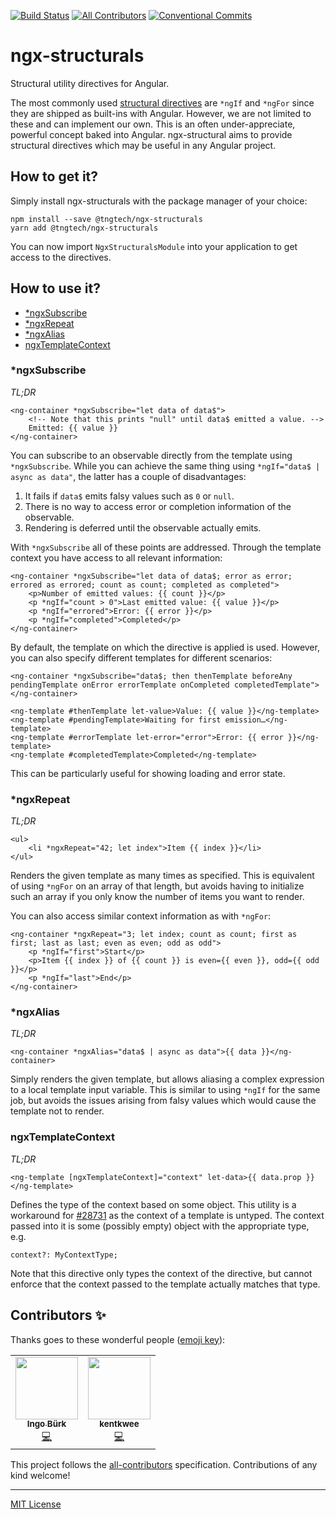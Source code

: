 [![Build Status](https://travis-ci.com/TNG/ngx-structurals.svg?branch=master)](https://travis-ci.com/TNG/ngx-structurals)
[![All Contributors](https://img.shields.io/badge/all_contributors-1-orange.svg?style=flat-square)](#contributors)
[![Conventional Commits](https://img.shields.io/badge/Conventional%20Commits-1.0.0-green.svg)](https://conventionalcommits.org)

# ngx-structurals

Structural utility directives for Angular.

The most commonly used [structural directives](https://angular.io/guide/structural-directives) are `*ngIf` and `*ngFor`
since they are shipped as built-ins with Angular. However, we are not limited to these and can implement our own. This
is an often under-appreciate, powerful concept baked into Angular. ngx-structural aims to provide structural directives
which may be useful in any Angular project.

## How to get it?

Simply install ngx-structurals with the package manager of your choice:

```
npm install --save @tngtech/ngx-structurals
yarn add @tngtech/ngx-structurals
```

You can now import `NgxStructuralsModule` into your application to get access to the directives.

## How to use it?

<!--ts-->
   * [*ngxSubscribe](#ngxSubscribe)
   * [*ngxRepeat](#ngxRepeat)
   * [*ngxAlias](#ngxAlias)
   * [ngxTemplateContext](#ngxTemplateContext)
<!--te-->

### *ngxSubscribe

*TL;DR*

```
<ng-container *ngxSubscribe="let data of data$">
    <!-- Note that this prints "null" until data$ emitted a value. -->
    Emitted: {{ value }}
</ng-container>
```

You can subscribe to an observable directly from the template using `*ngxSubscribe`. While you can achieve the same thing using `*ngIf="data$ | async as data"`,
the latter has a couple of disadvantages:
1. It fails if `data$` emits falsy values such as `0` or `null`.
2. There is no way to access error or completion information of the observable.
3. Rendering is deferred until the observable actually emits.

With `*ngxSubscribe` all of these points are addressed. Through the template context you have access to all relevant information:

```
<ng-container *ngxSubscribe="let data of data$; error as error; errored as errored; count as count; completed as completed">
    <p>Number of emitted values: {{ count }}</p>
    <p *ngIf="count > 0">Last emitted value: {{ value }}</p>
    <p *ngIf="errored">Error: {{ error }}</p>
    <p *ngIf="completed">Completed</p>
</ng-container>
```

By default, the template on which the directive is applied is used. However, you can also specify different templates for different scenarios:

```
<ng-container *ngxSubscribe="data$; then thenTemplate beforeAny pendingTemplate onError errorTemplate onCompleted completedTemplate">
</ng-container>

<ng-template #thenTemplate let-value>Value: {{ value }}</ng-template>
<ng-template #pendingTemplate>Waiting for first emission…</ng-template>
<ng-template #errorTemplate let-error="error">Error: {{ error }}</ng-template>
<ng-template #completedTemplate>Completed</ng-template>
```

This can be particularly useful for showing loading and error state.

### *ngxRepeat

*TL;DR*

```
<ul>
    <li *ngxRepeat="42; let index">Item {{ index }}</li>
</ul>
```

Renders the given template as many times as specified. This is equivalent of using `*ngFor` on an array of that length, but avoids having to initialize such
an array if you only know the number of items you want to render.

You can also access similar context information as with `*ngFor`:

```
<ng-container *ngxRepeat="3; let index; count as count; first as first; last as last; even as even; odd as odd">
    <p *ngIf="first">Start</p>
    <p>Item {{ index }} of {{ count }} is even={{ even }}, odd={{ odd }}</p>
    <p *ngIf="last">End</p>
</ng-container>
```

### *ngxAlias

*TL;DR*

```
<ng-container *ngxAlias="data$ | async as data">{{ data }}</ng-container>
```

Simply renders the given template, but allows aliasing a complex expression to a local template input variable. This is similar to using `*ngIf` for the same job,
but avoids the issues arising from falsy values which would cause the template not to render.

### ngxTemplateContext

*TL;DR*

```
<ng-template [ngxTemplateContext]="context" let-data>{{ data.prop }}</ng-template>
```

Defines the type of the context based on some object. This utility is a workaround for [#28731](https://github.com/angular/angular/issues/28731) as the context of a template is untyped. The context passed into it is some (possibly empty) object with the appropriate type, e.g.

```
context?: MyContextType;
```

Note that this directive only types the context of the directive, but cannot enforce that the context passed to the template actually matches that type.

## Contributors ✨

Thanks goes to these wonderful people ([emoji key](https://allcontributors.org/docs/en/emoji-key)):

<!-- ALL-CONTRIBUTORS-LIST:START - Do not remove or modify this section -->
<!-- prettier-ignore-start -->
<!-- markdownlint-disable -->
<table>
  <tr>
    <td align="center"><a href="https://github.com/Airblader"><img src="https://avatars3.githubusercontent.com/u/2392216?v=4?s=100" width="100px;" alt=""/><br /><sub><b>Ingo Bürk</b></sub></a><br /><a href="https://github.com/TNG/ngx-structurals/commits?author=Airblader" title="Code">💻</a></td>
    <td align="center"><a href="https://github.com/kentkwee"><img src="https://avatars.githubusercontent.com/u/79371980?v=4?s=100" width="100px;" alt=""/><br /><sub><b>kentkwee</b></sub></a><br /><a href="https://github.com/TNG/ngx-structurals/commits?author=kentkwee" title="Code">💻</a></td>
  </tr>
</table>

<!-- markdownlint-restore -->
<!-- prettier-ignore-end -->

<!-- ALL-CONTRIBUTORS-LIST:END -->

This project follows the [all-contributors](https://github.com/all-contributors/all-contributors) specification. Contributions of any kind welcome!

---

[MIT License][license]

[license]: https://www.github.com/TNG/ngx-structurals/blob/master/LICENSE
